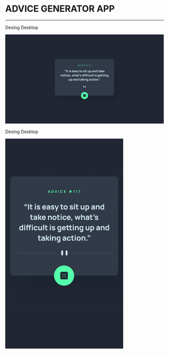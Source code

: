 # ADVICE GENERATOR APP

---

Desing Desktop

![img](design/desktop-design.jpg)

Desing Desktop

![img](design/mobile-design.jpg)
